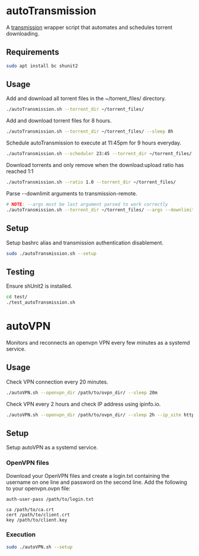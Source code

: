 # autoTransmission
A [transmission](https://transmissionbt.com/about/) wrapper script that automates and schedules torrent downloading.

## Requirements
``` bash
sudo apt install bc shunit2
```
## Usage
Add and download all torrent files in the ~/torrent\_files/ directory.
```bash
./autoTransmission.sh --torrent_dir ~/torrent_files/
```
Add and download torrent files for 8 hours.
```bash
./autoTransmission.sh --torrent_dir ~/torrent_files/ --sleep 8h
```
Schedule autoTransmission to execute at 11:45pm for 9 hours everyday.
```bash
./autoTransmission.sh --scheduler 23:45 --torrent_dir ~/torrent_files/ --sleep 9h
```
Download torrents and only remove when the download:upload ratio has reached 1:1
```bash
./autoTransmission.sh --ratio 1.0 --torrent_dir ~/torrent_files/
```
Parse --downlimit arguments to transmission-remote.
```bash
# NOTE: --args must be last argument parsed to work correctly
./autoTransmission.sh --torrent_dir ~/torrent_files/ --args --downlimit 10
```
## Setup
Setup bashrc alias and transmission authentication disablement.
``` bash
sudo ./autoTransmission.sh --setup
```
## Testing
Ensure shUnit2 is installed.
```bash
cd test/
./test_autoTransmission.sh
```

# autoVPN
Monitors and reconnects an openvpn VPN every few minutes as a systemd service.
## Usage
Check VPN connection every 20 minutes.
``` bash
./autoVPN.sh --openvpn_dir /path/to/ovpn_dir/ --sleep 20m
```
Check VPN every 2 hours and check IP address using ipinfo.io.
``` bash
./autoVPN.sh --openvpn_dir /path/to/ovpn_dir/ --sleep 2h --ip_site https://ipinfo.io
```
## Setup
Setup autoVPN as a systemd service.
### OpenVPN files
Download your OpenVPN files and create a login.txt containing the username on one line and password on the second line. Add the following to your openvpn.ovpn file:
```
auth-user-pass /path/to/login.txt

ca /path/to/ca.crt
cert /path/to/client.crt
key /path/to/client.key
```
### Execution
``` bash
sudo ./autoVPN.sh --setup
```
